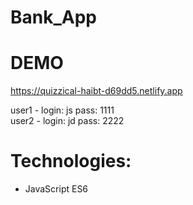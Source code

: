# Bank_App

# DEMO
https://quizzical-haibt-d69dd5.netlify.app

user1 - login: js  pass: 1111     
user2 - login: jd  pass: 2222

# Technologies:
- JavaScript ES6
